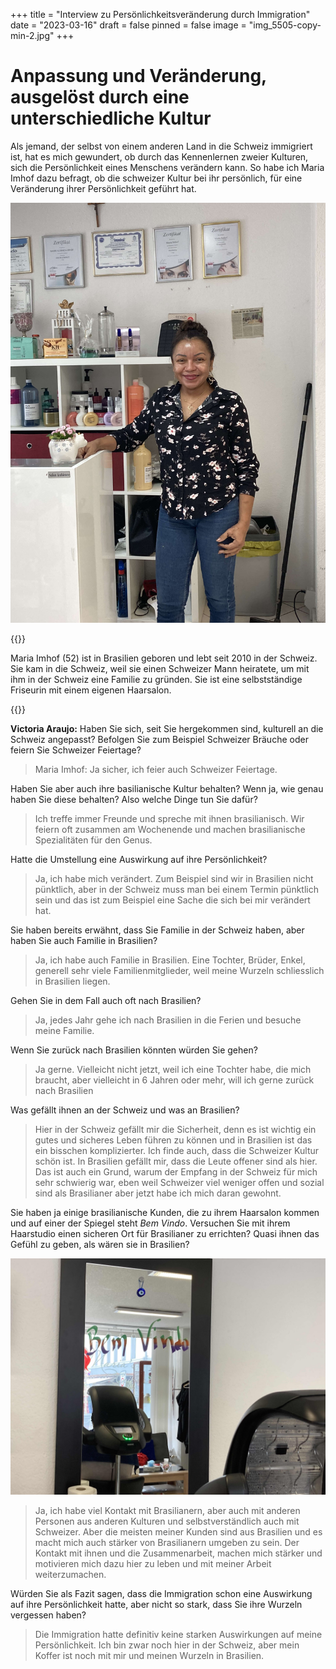 +++
title = "Interview zu Persönlichkeitsveränderung durch Immigration"
date = "2023-03-16"
draft = false
pinned = false
image = "img_5505-copy-min-2.jpg"
+++
# Anpassung und Veränderung, ausgelöst durch eine unterschiedliche Kultur

Als jemand, der selbst von einem anderen Land in die Schweiz immigriert ist, hat es mich gewundert, ob durch das Kennenlernen zweier Kulturen, sich die Persönlichkeit eines Menschens verändern kann. So habe ich Maria Imhof dazu befragt, ob die schweizer Kultur bei ihr persönlich, für eine Veränderung ihrer Persönlichkeit geführt hat.

![](img_5507-copy-min.jpg)

{{<box>}}

Maria Imhof (52) ist in Brasilien geboren und lebt seit 2010 in der Schweiz. Sie kam in die Schweiz, weil sie einen Schweizer Mann heiratete, um mit ihm in der Schweiz eine Familie zu gründen. Sie ist eine selbstständige Friseurin mit einem eigenen Haarsalon.

{{</box>}}

**Victoria Araujo:** Haben Sie sich, seit Sie hergekommen sind, kulturell an die Schweiz angepasst? Befolgen Sie zum Beispiel Schweizer Bräuche oder feiern Sie Schweizer Feiertage?

> Maria Imhof: Ja sicher, ich feier auch Schweizer Feiertage.

Haben Sie aber auch ihre basilianische Kultur behalten? Wenn ja, wie genau haben Sie diese behalten? Also welche Dinge tun Sie dafür?

> Ich treffe immer Freunde und spreche mit ihnen brasilianisch. Wir feiern oft zusammen am Wochenende und machen brasilianische Spezialitäten für den Genus.

Hatte die Umstellung eine Auswirkung auf ihre Persönlichkeit?

> Ja, ich habe mich verändert. Zum Beispiel sind wir in Brasilien nicht pünktlich, aber in der Schweiz muss man bei einem Termin pünktlich sein und das ist zum Beispiel eine Sache die sich bei mir verändert hat.

Sie haben bereits erwähnt, dass Sie Familie in der Schweiz haben, aber haben Sie auch Familie in Brasilien?

> Ja, ich habe auch Familie in Brasilien. Eine Tochter, Brüder, Enkel, generell sehr viele Familienmitglieder, weil meine Wurzeln schliesslich in Brasilien liegen.

Gehen Sie in dem Fall auch oft nach Brasilien?

> Ja, jedes Jahr gehe ich nach Brasilien in die Ferien und besuche meine Familie.

Wenn Sie zurück nach Brasilien könnten würden Sie gehen?

> Ja gerne. Vielleicht nicht jetzt, weil ich eine Tochter habe, die mich braucht, aber vielleicht in 6 Jahren oder mehr, will ich gerne zurück nach Brasilien

Was gefällt ihnen an der Schweiz und was an Brasilien?

> Hier in der Schweiz gefällt mir die Sicherheit, denn es ist wichtig ein gutes und sicheres Leben führen zu können und in Brasilien ist das ein bisschen komplizierter. Ich finde auch, dass die Schweizer Kultur schön ist. In Brasilien gefällt mir, dass die Leute offener sind als hier. Das ist auch ein Grund, warum der Empfang in der Schweiz für mich sehr schwierig war, eben weil Schweizer viel weniger offen und sozial sind als Brasilianer aber jetzt habe ich mich daran gewohnt.

Sie haben ja einige brasilianische Kunden, die zu ihrem Haarsalon kommen und auf einer der Spiegel steht *Bem Vindo*. Versuchen Sie mit ihrem Haarstudio einen sicheren Ort für Brasilianer zu errichten? Quasi ihnen das Gefühl zu geben, als wären sie in Brasilien?

![,,Bem Vindo" bedeutet so viel wie ,,Willkommen" auf brasilianisch.](img_5504-copy.jpg)

> Ja, ich habe viel Kontakt mit Brasilianern, aber auch mit anderen Personen aus anderen Kulturen und selbstverständlich auch mit Schweizer. Aber die meisten meiner Kunden sind aus Brasilien und es macht mich auch stärker von Brasilianern umgeben zu sein. Der Kontakt mit ihnen und die Zusammenarbeit, machen mich stärker und motivieren mich dazu hier zu leben und mit meiner Arbeit weiterzumachen.

Würden Sie als Fazit sagen, dass die Immigration schon eine Auswirkung auf ihre Persönlichkeit hatte, aber nicht so stark, dass Sie ihre Wurzeln vergessen haben?

> Die Immigration hatte definitiv keine starken Auswirkungen auf meine Persönlichkeit. Ich bin zwar noch hier in der Schweiz, aber mein Koffer ist noch mit mir und meinen Wurzeln in Brasilien.